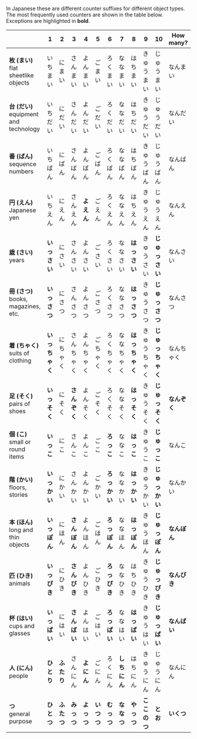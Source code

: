 In Japanese these are different counter suffixes for different object types. The most frequently used counters are shown in the table below. Exceptions are highlighted in **bold**.

||1|2|3|4|5|6|7|8|9|10|How many?|
|-|-|-|-|-|-|-|-|-|-|-|-|
|**枚 (まい)**<br>flat sheetlike objects|いちまい|にまい|さんまい|よんまい|ごまい|ろくまい|ななまい|はちまい|きゅうまい|じゅうまい|なんまい|
|**台 (だい)**<br>equipment and technology|いちだい|にだい|さんだい|よんだい|ごだい|ろくだい|ななだい|はちだい|きゅうだい|じゅうだい|なんだい|
|**番 (ばん)**<br>sequence numbers|いちばん|にばん|さんばん|よんばん|ごばん|ろくばん|ななばん|はちばん|きゅうばん|じゅうばん|なんばん|
|**円 (えん)**<br>Japanese yen|いちえん|にえん|さんえん|**よえん**|ごえん|ろくえん|ななえん|はちえん|きゅうえん|じゅうえん|なんえん|
|**歳 (さい)**<br>years|**いっさい**|にさい|さんさい|よんさい|ごさい|ろくさい|ななさい|**はっさい**|きゅうさい|**じゅっさい**|なんさい|
|**冊 (さつ)**<br>books, magazines, etc.|**いっさつ**|にさつ|さんさつ|よんさつ|ごさつ|ろくさつ|ななさつ|**はっさつ**|きゅうさつ|**じゅっさつ**|なんさつ|
|**着 (ちゃく)**<br>suits of clothing|**いっちゃく**|にちゃく|さんちゃく|よんちゃく|ごちゃく|ろくちゃく|ななちゃく|**はっちゃく**|きゅうちゃく|**じゅっちゃく**|なんちゃく|
|**足 (そく)**<br>pairs of shoes|**いっそく**|にそく|**さんぞく**|よんそく|ごそく|ろくそく|ななそく|**はっそく**|きゅうそく|**じゅっそく**|**なんぞく**|
|**個 (こ)**<br>small or round items|**いっこ**|にこ|さんこ|よんこ|ごこ|**ろっこ**|ななこ|**はっこ**|きゅうこ|**じゅっこ**|なんこ|
|**階 (かい)**<br>floors, stories|**いっかい**|にかい|さんかい|よんかい|ごかい|**ろっかい**|ななかい|**はっかい**|きゅうかい|**じゅっかい**|なんかい|
|**本 (ほん)**<br>long and thin objects|**いっぽん**|にほん|**さんぼん**|よんほん|ごほん|**ろっぽん**|ななほん|**はっぽん**|きゅうほん|**じゅっぽん**|**なんぼん**|
|**匹 (ひき)**<br>animals|**いっぴき**|にひき|**さんびき**|よんひき|ごひき|**ろっぴき**|ななひき|はちひき|きゅうひき|**じゅっぴき**|**なんびき**|
|**杯 (はい)**<br>cups and glasses|**いっぱい**|にはい|**さんばい**|よんはい|ごはい|**ろっぱい**|ななはい|**はっぱい**|きゅうはい|**じゅっぱい**|**なんばい**|
|**人 (にん)**<br>people|**ひとり**|**ふたり**|さんにん|**よにん**|ごにん|ろくにん|**しちにん**|はちにん|きゅうにん|じゅうにん|なんにん|
|**つ**<br>general purpose|**ひとつ**|**ふたつ**|**みっつ**|**よっつ**|**いつつ**|**むっつ**|**ななつ**|**やっつ**|**ここのつ**|**とお**|**いくつ**|